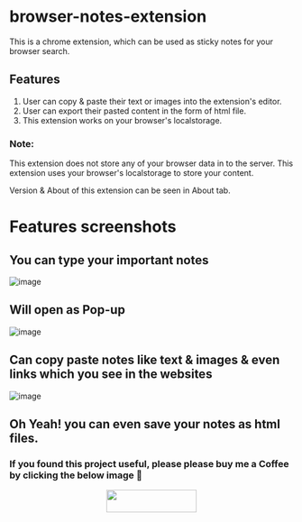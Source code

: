 # browser-notes-extension
This is a chrome extension, which can be used as sticky notes for your browser search.

## Features
1. User can copy & paste their text or images into the extension's editor.
2. User can export their pasted content in the form of html file.
3. This extension works on your browser's localstorage.

### Note:
This extension does not store any of your browser data in to the server. 
This extension uses your browser's localstorage to store your content.

Version & About of this extension can be seen in About tab.

# Features screenshots

## You can type your important notes
![image](https://user-images.githubusercontent.com/22757166/118763187-0ba60680-b895-11eb-9dbd-294bc5d7ecb9.png)

## Will open as Pop-up
![image](https://user-images.githubusercontent.com/22757166/118762765-5ffcb680-b894-11eb-8eb4-1a1837aed6fb.png)

## Can copy paste notes like text & images & even links which you see in the websites
![image](https://user-images.githubusercontent.com/22757166/118763027-cf72a600-b894-11eb-8ce5-e8725b6284f8.png)

## Oh Yeah! you can even save your notes as html files.

### If you found this project useful, please please buy me a Coffee by clicking the below image 🙂

<p align="center">
  <a href="https://www.buymeacoffee.com/vinaynvd">
<img width="160" height="40" src="https://user-images.githubusercontent.com/22757166/119656626-85fff900-be48-11eb-99b6-751ce3bb40ef.png">
</p>

